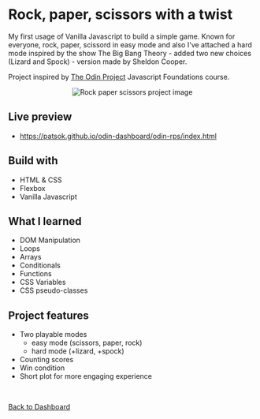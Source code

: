 # Rock, paper, scissors with a twist
My first usage of Vanilla Javascript to build a simple game. Known for everyone, rock, paper, scissord in easy mode and also I've attached a hard mode
inspired by the show The Big Bang Theory - added two new choices (Lizard and Spock) - version made by Sheldon Cooper.

Project inspired by [The Odin Project](https://www.theodinproject.com/) Javascript Foundations course. 

<p align="center">
<img src='https://media.giphy.com/media/wVlDY6dx2xxY1uovRE/giphy.gif' alt='Rock paper scissors project image' /></p>

## Live preview

- https://patsok.github.io/odin-dashboard/odin-rps/index.html

## Build with

- HTML & CSS
- Flexbox
- Vanilla Javascript

## What I learned

- DOM Manipulation
- Loops
- Arrays
- Conditionals
- Functions
- CSS Variables
- CSS pseudo-classes
## Project features

- Two playable modes
    - easy mode (scissors, paper, rock)
    - hard mode (+lizard, +spock)
- Counting scores
- Win condition
- Short plot for more engaging experience


<br>

[Back to Dashboard](../../../)